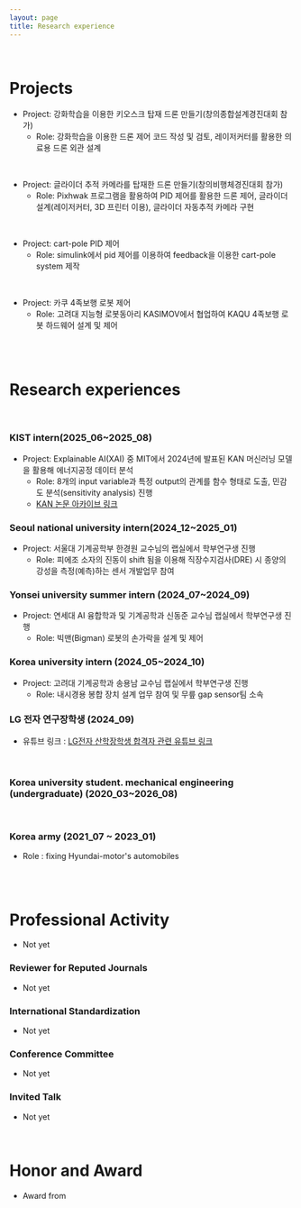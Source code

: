 ```yaml
---
layout: page
title: Research experience
---
```


<br/>


# Projects


* Project: 강화학습을 이용한 키오스크 탑재 드론 만들기(창의종합설계경진대회 참가)
  * Role: 강화학습을 이용한 드론 제어 코드 작성 및 검토, 레이저커터를 활용한 의료용 드론 외관 설계

<br>

* Project: 글라이더 추적 카메라를 탑재한 드론 만들기(창의비행체경진대회 참가) 
  * Role: Pixhwak 프로그램을 활용하여 PID 제어를 활용한 드론 제어, 글라이더 설계(레이저커터, 3D 프린터 이용), 글라이더 자동추적 카메라 구현 
<br>
 
* Project: cart-pole PID 제어
  * Role: simulink에서 pid 제어를 이용하여 feedback을 이용한 cart-pole system 제작
<br>

* Project: 카쿠 4족보행 로봇 제어
  * Role: 고려대 지능형 로봇동아리 KASIMOV에서 협업하여 KAQU 4족보행 로봇 하드웨어 설계 및 제어

 <br>
 
 
 <br>

# Research experiences

 <br>
 
### KIST intern(2025_06~2025_08)

* Project: Explainable AI(XAI) 중 MIT에서 2024년에 발표된 KAN 머신러닝 모델을 활용해 에너지공정 데이터 분석 
  * Role: 8개의 input variable과 특정 output의 관계를 함수 형태로 도출, 민감도 분석(sensitivity analysis) 진행
  * [KAN 논문 아카이브 링크](https://arxiv.org/abs/2404.19756)

### Seoul national university intern(2024_12~2025_01)
* Project: 서울대 기계공학부 한경원 교수님의 랩실에서 학부연구생 진행
  * Role: 피에조 소자의 진동이 shift 됨을 이용해 직장수지검사(DRE) 시 종양의 강성을 측정(예측)하는 센서 개발업무 참여 

### Yonsei university summer intern (2024_07~2024_09)
* Project: 연세대 AI 융합학과 및 기계공학과 신동준 교수님 랩실에서 학부연구생 진행
  * Role: 빅맨(Bigman) 로봇의 손가락을 설계 및 제어

### Korea university intern (2024_05~2024_10)
* Project: 고려대 기계공학과 송용남 교수님 랩실에서 학부연구생 진행
  * Role: 내시경용 봉합 장치 설계 업무 참여 및 무릎 gap sensor팀 소속


### LG 전자 연구장학생 (2024_09)
* 유튜브 링크 :  [LG전자 산학장학생 합격자 관련 유튜브 링크](https://www.youtube.com/watch?v=3aS_aEUid34)


  

 <br>


### Korea university student. mechanical engineering (undergraduate)  (2020_03~2026_08)  

 <br>

### Korea army (2021_07 ~ 2023_01) 
* Role : fixing Hyundai-motor's automobiles

<br>




<br/>

# Professional Activity
* Not yet

### Reviewer for Reputed Journals
*  Not yet


### International Standardization
*  Not yet



### Conference Committee
*  Not yet

### Invited Talk
*  Not yet


<br/>

# Honor and Award

* Award from 
